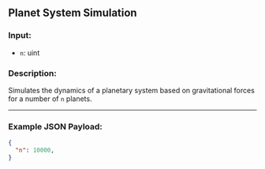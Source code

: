 ## Planet System Simulation

### Input:
- `n`: uint

### Description:

Simulates the dynamics of a planetary system based on gravitational forces for a number of `n` planets.

---

### Example JSON Payload:
```json
{
  "n": 10000,
}